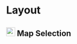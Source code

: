 # Layout

## <img src="https://raw.githubusercontent.com/Risingson/eedocs/master/docs/images/Map-100_off.png" width="24" height="24" style="opacity:0.8;"> Map Selection 

<!--stackedit_data:
eyJoaXN0b3J5IjpbMjIxMDQ4OTQ4LDkxODUzNDQ3NCwxNDU5ND
gxMzI2LC0xMjU0ODIxNzI3XX0=
-->